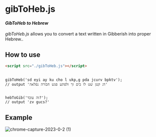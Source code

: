 # gibToHeb.js

#### _GibToHeb to Hebrew_ 

*gibToHeb.js* allows you to convert a text written in Gibberish into proper Hebrew..

## How to use
```html
<script src="./gibToHeb.js"></script>
 
 
gibToHeb('sd eyi ay ku cho l ukp,g pda jcurv bpktv');
// output 'דג קטן שט לו בים זך ולפתע פגש חבורה נפלאה'


hebToGib('זה עובד?');
// output 'zv gucs?'
```

## Example

![chrome-capture-2023-0-2 (1)](https://user-images.githubusercontent.com/70268960/210223775-d1d1e11c-21bb-4113-ac49-379562add63f.gif)
